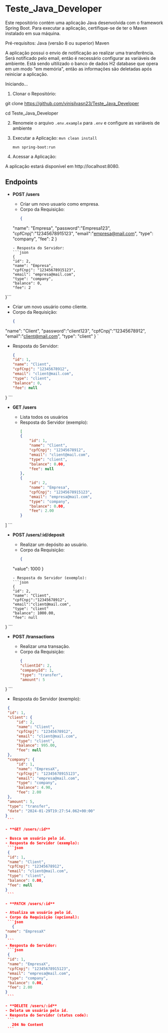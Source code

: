 # Teste_Java_Developer

Este repositório contém uma aplicação Java desenvolvida com o framework Spring Boot. Para executar a aplicação, certifique-se de ter o Maven instalado em sua máquina.

Pré-requisitos:
Java (versão 8 ou superior)
Maven

A aplicação possui o envio de notificação ao realizar uma transferência. Será notificado pelo email, então é necessário configurar as variáveis de ambiente.
Está sendo ultilizado o banco de dados H2 database que opera em um modo "em memória", então as informações são deletadas após reiniciar a aplicação.

Iniciando...


1. Clonar o Repositório:

git clone https://github.com/vinisilvasn23/Teste_Java_Developer

cd Teste_Java_Developer

2. Renomeie o arquivo `.env.example` para `.env` e configure as variáveis de ambiente

3. Executar a Aplicação:
   ```mvn clean install```

    ```mvn spring-boot:run```

4. Acessar a Aplicação:

A aplicação estará disponível em http://localhost:8080.

## Endpoints

- **POST /users**

  - Criar um novo usuario como empresa.
  - Corpo da Requisição:
    ```json
    {
   "name": "Empresa",
	"password":"Empresa123",
	"cpfCnpj":"12345678915123",
	"email":"empresa@mail.com",
	"type": "company",
	"fee": 2
}
    ```
  - Resposta do Servidor:
    ```json
    {
	"id": 2,
	"name": "Empresa",
	"cpfCnpj": "12345678915123",
	"email": "empresa@mail.com",
	"type": "company",
	"balance": 0,
	"fee": 2
}```
 - Criar um novo usuário como cliente.
  - Corpo da Requisição:
    ```json
    {
   "name": "Client",
	"password":"client123",
	"cpfCnpj":"12345678912",
	"email":"client@mail.com",
	"type": "client"
}
    `
  - Resposta do Servidor:
    ```json
    {
	"id": 1,
	"name": "Client",
	"cpfCnpj": "12345678912",
	"email": "client@mail.com",
	"type": "client",
	"balance": 0,
	"fee": null
}
    ```

- **GET /users**

  - Lista todos os usuários
  - Resposta do Servidor (exemplo):
    ```json
    [
	{
		"id": 1,
		"name": "Client",
		"cpfCnpj": "12345678912",
		"email": "client@mail.com",
		"type": "client",
		"balance": 0.00,
		"fee": null
	},
	{
		"id": 2,
		"name": "Empresa",
		"cpfCnpj": "12345678915123",
		"email": "empresa@mail.com",
		"type": "company",
		"balance": 0.00,
		"fee": 2.00
	}
]
    ```

- **POST /users/:id/deposit**

  - Realizar um depósito ao usuário.
  - Corpo da Requisição:
    ```json
    {
  "value": 1000
  }
    ```
  - Resposta do Servidor (exemplo):
   ```json
    {
	"id": 2,
	"name": "Client",
	"cpfCnpj":"12345678912",
	"email":"client@mail.com",
	"type": "client"
	"balance": 1000.00,
	"fee": null
}
    ```

- **POST /transactions**

  - Realizar uma transação.
  - Corpo da Requisição:
    ```json
    {
	"clientId": 2,
	"companyId": 1,
	"type": "transfer",
	"amount": 5
}
    ```
  - Resposta do Servidor (exemplo):
   ```json
    {
	"id": 1,
	"client": {
		"id": 2,
		"name": "Client",
		"cpfCnpj": "12345678912",
		"email": "client@mail.com",
		"type": "client",
		"balance": 995.00,
		"fee": null
	},
	"company": {
		"id": 1,
		"name": "EmpresaX",
		"cpfCnpj": "12345678915123",
		"email": "empresa@mail.com",
		"type": "company",
		"balance": 4.90,
		"fee": 2.00
	},
	"amount": 5,
	"type": "transfer",
	"date": "2024-01-29T19:27:54.062+00:00"
}
    ```

- **GET /users/:id**

  - Busca um usuário pelo id.
  - Resposta do Servidor (exemplo):
    ```json
    {
	"id": 1,
	"name": "Client",
	"cpfCnpj": "12345678912",
	"email": "client@mail.com",
	"type": "client",
	"balance": 0.00,
	"fee": null
}
    ```

- **PATCH /users/:id**

  - Atualiza um usuário pelo id.
  - Corpo da Requisição (opcional):
    ```json
      {
   "name": "EmpresaX"
}
    ```
  - Resposta do Servidor:
    ```json
    {
	"id": 1,
	"name": "EmpresaX",
	"cpfCnpj": "12345678915123",
	"email": "empresa@mail.com",
	"type": "company",
	"balance": 0.00,
	"fee": 2.00
}
    ```

- **DELETE /users/:id**
  - Deleta um usuário pelo id.
  - Resposta do Servidor (status code):
    ```
      204 No Content
    ```
